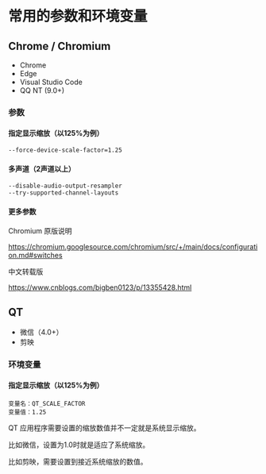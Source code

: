 # 常用的参数和环境变量

## Chrome / Chromium

- Chrome
- Edge
- Visual Studio Code
- QQ NT (9.0+)

### 参数

#### 指定显示缩放（以125%为例）
    --force-device-scale-factor=1.25

#### 多声道（2声道以上）
    --disable-audio-output-resampler
    --try-supported-channel-layouts

#### 更多参数

Chromium 原版说明

https://chromium.googlesource.com/chromium/src/+/main/docs/configuration.md#switches

中文转载版

https://www.cnblogs.com/bigben0123/p/13355428.html

## QT

- 微信（4.0+）
- 剪映

### 环境变量

#### 指定显示缩放（以125%为例）

    变量名：QT_SCALE_FACTOR
    变量值：1.25

QT 应用程序需要设置的缩放数值并不一定就是系统显示缩放。

比如微信，设置为1.0时就是适应了系统缩放。

比如剪映，需要设置到接近系统缩放的数值。

